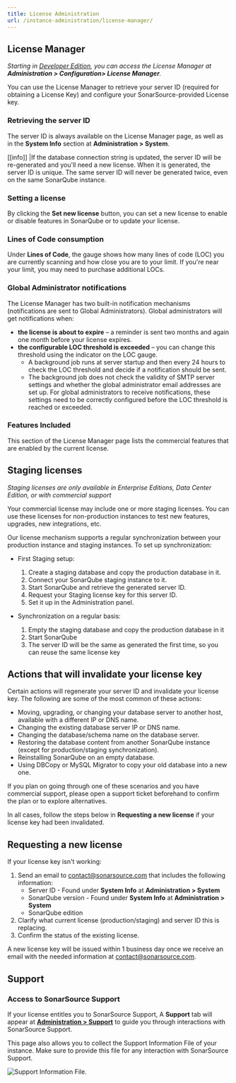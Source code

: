 ```yaml
---
title: License Administration
url: /instance-administration/license-manager/
---
```


## License Manager
_Starting in [Developer Edition](https://redirect.sonarsource.com/editions/developer.html), you can access the License Manager at **Administration > Configuration> License Manager**._

You can use the License Manager to retrieve your server ID (required for obtaining a License Key) and configure your SonarSource-provided License key.

### Retrieving the server ID
The server ID is always available on the License Manager page, as well as in the **System Info** section at **Administration > System**.

[[info]]
|If the database connection string is updated, the server ID will be re-generated and you'll need a new license. When it is generated, the server ID is unique. The same server ID will never be generated twice, even on the same SonarQube instance.

### Setting a license
By clicking the **Set new license** button, you can set a new license to enable or disable features in SonarQube or to update your license.

### Lines of Code consumption
Under **Lines of Code**, the gauge shows how many lines of code (LOC) you are currently scanning and how close you are to your limit. If you're near your limit, you may need to purchase additional LOCs.

### Global Administrator notifications
The License Manager has two built-in notification mechanisms (notifications are sent to Global Administrators). Global administrators will get notifications when:

- **the license is about to expire** – a reminder is sent two months and again one month before your license expires.
- **the configurable LOC threshold is exceeded** – you can change this threshold using the indicator on the LOC gauge. 
	- A background job runs at server startup and then every 24 hours to check the LOC threshold and decide if a notification should be sent. 
	- The background job does not check the validity of SMTP server settings and whether the global administrator email addresses are set up. For global administrators to receive notifications, these settings need to be correctly configured before the LOC threshold is reached or exceeded.

### Features Included

This section of the License Manager page lists the commercial features that are enabled by the current license.

## Staging licenses
_Staging licenses are only available in Enterprise Editions, Data Center Edition, or with commercial support_

Your commercial license may include one or more staging licenses. You can use these licenses for non-production instances to test new features, upgrades, new integrations, etc.

Our license mechanism supports a regular synchronization between your production instance and staging instances. To set up synchronization:

- First Staging setup:
  1. Create a staging database and copy the production database in it.
  1. Connect your SonarQube staging instance to it.
  1. Start SonarQube and retrieve the generated server ID.
  1. Request your Staging license key for this server ID.
  1. Set it up in the Administration panel.
  
- Synchronization on a regular basis:
  1. Empty the staging database and copy the production database in it
  1. Start SonarQube
  1. The server ID will be the same as generated the first time, so you can reuse the same license key

## Actions that will invalidate your license key

Certain actions will regenerate your server ID and invalidate your license key. The following are some of the most common of these actions:

- Moving, upgrading, or changing your database server to another host, available with a different IP or DNS name.
- Changing the existing database server IP or DNS name.
- Changing the database/schema name on the database server.
- Restoring the database content from another SonarQube instance (except for production/staging synchronization).
- Reinstalling SonarQube on an empty database.
- Using DBCopy or MySQL Migrator to copy your old database into a new one.

If you plan on going through one of these scenarios and you have commercial support, please open a support ticket beforehand to confirm the plan or to explore alternatives.

In all cases, follow the steps below in **Requesting a new license** if your license key had been invalidated.

## Requesting a new license
If your license key isn't working:
1. Send an email to contact@sonarsource.com that includes the following information:
	- Server ID - Found under **System Info** at **Administration > System**
	- SonarQube version - Found under **System Info** at **Administration > System**
	- SonarQube edition
1. Clarify what current license (production/staging) and server ID this is replacing.
1. Confirm the status of the existing license.

A new license key will be issued within 1 business day once we receive an email with the needed information at contact@sonarsource.com.

## Support

### Access to SonarSource Support
If your license entitles you to SonarSource Support, A **Support** tab will appear at **[Administration > Support](/#sonarqube-admin#/admin/extension/license/support)** to guide you through interactions with SonarSource Support.

This page also allows you to collect the Support Information File of your instance. Make sure to provide this file for any interaction with SonarSource Support.

![Support Information File.](/images/support-information-file.png)

